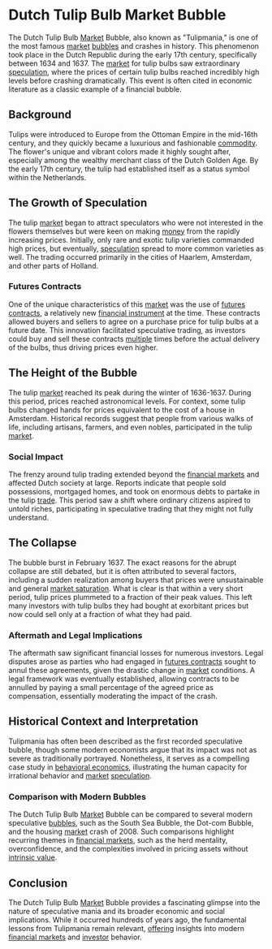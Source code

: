 # Dutch Tulip Bulb Market Bubble

The Dutch Tulip Bulb [Market](../m/market.md) Bubble, also known as "Tulipmania," is one of the most famous [market](../m/market.md) [bubbles](../b/bubble.md) and crashes in history. This phenomenon took place in the Dutch Republic during the early 17th century, specifically between 1634 and 1637. The [market](../m/market.md) for tulip bulbs saw extraordinary [speculation](../s/speculation.md), where the prices of certain tulip bulbs reached incredibly high levels before crashing dramatically. This event is often cited in economic literature as a classic example of a financial bubble.

## Background

Tulips were introduced to Europe from the Ottoman Empire in the mid-16th century, and they quickly became a luxurious and fashionable [commodity](../c/commodity.md). The flower's unique and vibrant colors made it highly sought after, especially among the wealthy merchant class of the Dutch Golden Age. By the early 17th century, the tulip had established itself as a status symbol within the Netherlands.

## The Growth of Speculation

The tulip [market](../m/market.md) began to attract speculators who were not interested in the flowers themselves but were keen on making [money](../m/money.md) from the rapidly increasing prices. Initially, only rare and exotic tulip varieties commanded high prices, but eventually, [speculation](../s/speculation.md) spread to more common varieties as well. The trading occurred primarily in the cities of Haarlem, Amsterdam, and other parts of Holland.

### Futures Contracts

One of the unique characteristics of this [market](../m/market.md) was the use of [futures contracts](../f/futures_contracts.md), a relatively new [financial instrument](../f/financial_instrument.md) at the time. These contracts allowed buyers and sellers to agree on a purchase price for tulip bulbs at a future date. This innovation facilitated speculative trading, as investors could buy and sell these contracts [multiple](../m/multiple.md) times before the actual delivery of the bulbs, thus driving prices even higher.

## The Height of the Bubble

The tulip [market](../m/market.md) reached its peak during the winter of 1636-1637. During this period, prices reached astronomical levels. For context, some tulip bulbs changed hands for prices equivalent to the cost of a house in Amsterdam. Historical records suggest that people from various walks of life, including artisans, farmers, and even nobles, participated in the tulip [market](../m/market.md). 

### Social Impact

The frenzy around tulip trading extended beyond the [financial markets](../f/financial_market.md) and affected Dutch society at large. Reports indicate that people sold possessions, mortgaged homes, and took on enormous debts to partake in the tulip [trade](../t/trade.md). This period saw a shift where ordinary citizens aspired to untold riches, participating in speculative trading that they might not fully understand.

## The Collapse

The bubble burst in February 1637. The exact reasons for the abrupt collapse are still debated, but it is often attributed to several factors, including a sudden realization among buyers that prices were unsustainable and general [market saturation](../m/market_saturation.md). What is clear is that within a very short period, tulip prices plummeted to a fraction of their peak values. This left many investors with tulip bulbs they had bought at exorbitant prices but now could sell only at a fraction of what they had paid.

### Aftermath and Legal Implications

The aftermath saw significant financial losses for numerous investors. Legal disputes arose as parties who had engaged in [futures contracts](../f/futures_contracts.md) sought to annul these agreements, given the drastic change in [market](../m/market.md) conditions. A legal framework was eventually established, allowing contracts to be annulled by paying a small percentage of the agreed price as compensation, essentially moderating the impact of the crash.

## Historical Context and Interpretation

Tulipmania has often been described as the first recorded speculative bubble, though some modern economists argue that its impact was not as severe as traditionally portrayed. Nonetheless, it serves as a compelling case study in [behavioral economics](../b/behavioral_economics.md), illustrating the human capacity for irrational behavior and [market](../m/market.md) [speculation](../s/speculation.md).

### Comparison with Modern Bubbles

The Dutch Tulip Bulb [Market](../m/market.md) Bubble can be compared to several modern speculative [bubbles](../b/bubble.md), such as the South Sea Bubble, the Dot-com Bubble, and the housing [market](../m/market.md) crash of 2008. Such comparisons highlight recurring themes in [financial markets](../f/financial_market.md), such as the herd mentality, overconfidence, and the complexities involved in pricing assets without [intrinsic value](../i/intrinsic_value.md).

## Conclusion

The Dutch Tulip Bulb [Market](../m/market.md) Bubble provides a fascinating glimpse into the nature of speculative mania and its broader economic and social implications. While it occurred hundreds of years ago, the fundamental lessons from Tulipmania remain relevant, [offering](../o/offering.md) insights into modern [financial markets](../f/financial_market.md) and [investor](../i/investor.md) behavior.